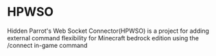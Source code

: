 # HPWSO
Hidden Parrot's Web Socket Connector(HPWSO) is a project for adding external command flexibility for Minecraft bedrock edition using the /connect in-game command
